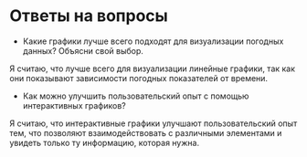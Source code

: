 # Ответы на вопросы

- Какие графики лучше всего подходят для визуализации погодных данных? Объясни свой выбор.

Я считаю, что лучше всего для визуализации линейные графики, так как они показывают зависимости погодных показателей от времени.

- Как можно улучшить пользовательский опыт с помощью интерактивных графиков?

Я считаю, что интерактивные графики улучшают пользовательский опыт тем, что позволяют взаимодействовать с различными элементами и увидеть только ту информацию, которая нужна.
